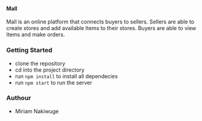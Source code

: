 #### Mall
Mall is an online platform that connects buyers to sellers. Sellers are able to create stores and add available Items to their stores. Buyers are able to view Items and make orders.


### Getting Started
- clone the repository
- cd into the project directory
- run `npm install` to install all dependecies
- run `npm start` to run the server

### Authour
- Miriam Nakiwuge
